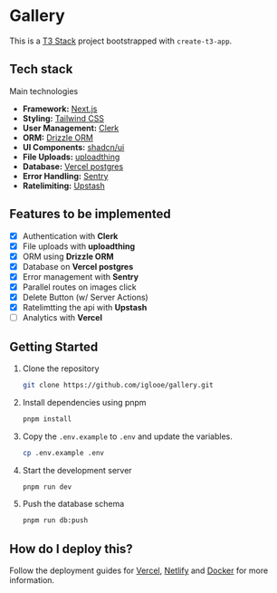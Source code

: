 # Gallery

This is a [T3 Stack](https://create.t3.gg/) project bootstrapped with `create-t3-app`.

## Tech stack

Main technologies

- **Framework:** [Next.js](https://nextjs.org)
- **Styling:** [Tailwind CSS](https://tailwindcss.com)
- **User Management:** [Clerk](https://clerk.com)
- **ORM:** [Drizzle ORM](https://orm.drizzle.team)
- **UI Components:** [shadcn/ui](https://ui.shadcn.com)
- **File Uploads:** [uploadthing](https://uploadthing.com)
- **Database:** [Vercel postgres](https://vercel.com)
- **Error Handling:** [Sentry](https://sentry.io)
- **Ratelimiting:** [Upstash](https://upstash.com/)

## Features to be implemented

- [x] Authentication with **Clerk**
- [x] File uploads with **uploadthing**
- [x] ORM using **Drizzle ORM**
- [x] Database on **Vercel postgres**
- [x] Error management with **Sentry**
- [x] Parallel routes on images click
- [x] Delete Button (w/ Server Actions)
- [x] Ratelimtting the api with **Upstash**
- [ ] Analytics with **Vercel**

## Getting Started

1. Clone the repository

   ```bash
   git clone https://github.com/iglooe/gallery.git
   ```

2. Install dependencies using pnpm

   ```bash
   pnpm install
   ```

3. Copy the `.env.example` to `.env` and update the variables.

   ```bash
   cp .env.example .env
   ```

4. Start the development server

   ```bash
   pnpm run dev
   ```

5. Push the database schema

   ```bash
   pnpm run db:push
   ```

## How do I deploy this?

Follow the deployment guides for [Vercel](https://create.t3.gg/en/deployment/vercel), [Netlify](https://create.t3.gg/en/deployment/netlify) and [Docker](https://create.t3.gg/en/deployment/docker) for more information.
